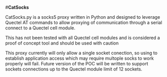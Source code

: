 #**CatSocks**

CatSocks.py is a socks5 proxy written in Python and designed to leverage Quectel AT commands to allow proxying of communication through a serial connect to a Quectel cell module.

This has not been tested with all Quectel cell modules and is considered a proof of concept tool and should be used with caution

This proxy currently will only allow a single socket conection, so using to establish application access which may require multople socks to work properly will fail. Future version of the POC will be written to support sockets connections up to the Quectel module limit of 12 sockets.


